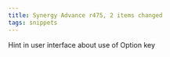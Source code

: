 ```yaml
---
title: Synergy Advance r475, 2 items changed
tags: snippets
---
```


Hint in user interface about use of Option key
